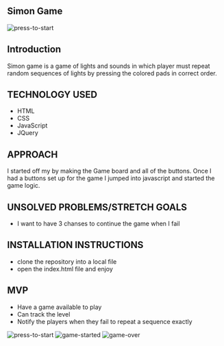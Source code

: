 <!-- ABOUT THE PROJECT -->
## Simon Game
![press-to-start](https://user-images.githubusercontent.com/86989396/142721784-3a52300f-ef64-4b70-8fdf-6817ae1759bf.jpg)

## Introduction
Simon game is a game of lights and sounds in which player must repeat random sequences of lights by pressing the colored pads in correct order.


## TECHNOLOGY USED

* HTML
* CSS
* JavaScript
* JQuery

## APPROACH

I started off my by making the Game board and all of the buttons. Once I had a buttons set up for the game I jumped into javascript and started the game logic.


## UNSOLVED PROBLEMS/STRETCH GOALS

* I want to have 3 chanses to continue the game when I fail

## INSTALLATION INSTRUCTIONS

* clone the repository into a local file
* open the index.html file and enjoy

## MVP

* Have a game available to play
* Can track the level
* Notify the players when they fail to repeat a sequence exactly

![press-to-start](https://user-images.githubusercontent.com/86989396/142721784-3a52300f-ef64-4b70-8fdf-6817ae1759bf.jpg)
![game-started](https://user-images.githubusercontent.com/86989396/142721819-9192e825-32c3-4617-9da0-90292efef34c.jpg)
![game-over](https://user-images.githubusercontent.com/86989396/142721824-c1ac8e78-3100-4ba5-80bb-732f2f5a17a9.jpg)
